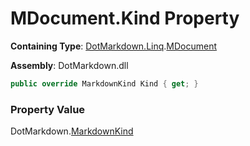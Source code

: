 # MDocument\.Kind Property

**Containing Type**: [DotMarkdown.Linq](../../README.md)\.[MDocument](../README.md)

**Assembly**: DotMarkdown\.dll

```csharp
public override MarkdownKind Kind { get; }
```

### Property Value

DotMarkdown\.[MarkdownKind](../../../MarkdownKind/README.md)

